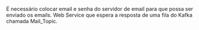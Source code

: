É necessário colocar email e senha do servidor de email para que possa ser enviado os emails.
Web Service que espera a resposta de uma fila do Kafka chamada Mail_Topic.
